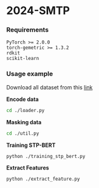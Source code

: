 # 2024-SMTP
### Requirements 

```
PyTorch >= 2.0.0
torch-gemetric >= 1.3.2
rdkit
scikit-learn
```

### Usage example
Download all dataset from this [link](https://drive.google.com/file/d/1h0Hdi4fwiivN2IjSHIxv6xjqtUYkyrOo/view)

**Encode data**
```sh
cd ./loader.py
```

**Masking data**
```sh
cd ./util.py
```
**Training STP-BERT**
```sh
python ./training_stp_bert.py
```

**Extract Features**
```sh
python ./extract_feature.py
```

